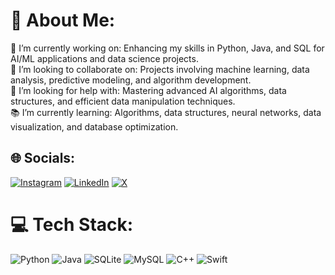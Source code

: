 # 💫 About Me:
🚀 I’m currently working on: Enhancing my skills in Python, Java, and SQL for AI/ML applications and data science projects.<br>🤝 I’m looking to collaborate on: Projects involving machine learning, data analysis, predictive modeling, and algorithm development.<br>🧠 I’m looking for help with: Mastering advanced AI algorithms, data structures, and efficient data manipulation techniques.<br>📚 I’m currently learning: Algorithms, data structures, neural networks, data visualization, and database optimization.


## 🌐 Socials:
[![Instagram](https://img.shields.io/badge/Instagram-%23E4405F.svg?logo=Instagram&logoColor=white)](https://instagram.com/afaqahmadijaz) [![LinkedIn](https://img.shields.io/badge/LinkedIn-%230077B5.svg?logo=linkedin&logoColor=white)](https://linkedin.com/in/afaqahmadijaz) [![X](https://img.shields.io/badge/X-black.svg?logo=X&logoColor=white)](https://x.com/afaqahmadijaz) 

# 💻 Tech Stack:
![Python](https://img.shields.io/badge/python-3670A0?style=for-the-badge&logo=python&logoColor=ffdd54) ![Java](https://img.shields.io/badge/java-%23ED8B00.svg?style=for-the-badge&logo=openjdk&logoColor=white) ![SQLite](https://img.shields.io/badge/sqlite-%2307405e.svg?style=for-the-badge&logo=sqlite&logoColor=white) ![MySQL](https://img.shields.io/badge/mysql-4479A1.svg?style=for-the-badge&logo=mysql&logoColor=white) ![C++](https://img.shields.io/badge/c++-%2300599C.svg?style=for-the-badge&logo=c%2B%2B&logoColor=white) ![Swift](https://img.shields.io/badge/swift-F54A2A?style=for-the-badge&logo=swift&logoColor=white)

<!-- Proudly created with GPRM ( https://gprm.itsvg.in ) -->
